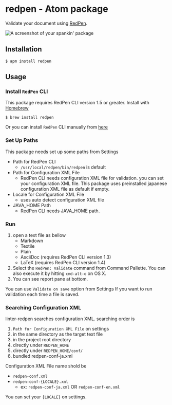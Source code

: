 # redpen - Atom package

Validate your document using [RedPen](http://redpen.cc/).

![A screenshot of your spankin' package](http://i.gyazo.com/d67abf2d7bbb8d404d94a3d63f59dd39.gif)

## Installation

```
$ apm install redpen
```

## Usage

### Install `RedPen` CLI

This package requires RedPen CLI version 1.5 or greater.
Install with [Homebrew](http://brew.sh/ "Homebrew — The missing package manager for OS X")
```
$ brew install redpen
```

Or you can install `RedPen` CLI manually from [here](http://redpen.cc/docs/latest/index.html "QuickStart — RedPen 1.0-Beta documentation")

### Set Up Paths

This package needs set up some paths from Settings

- Path for RedPen CLI
    - `/usr/local/redpen/bin/redpen` is default
- Path for Configuration XML File
    - RedPen CLI needs configuration XML file for validation. you can set your configuration XML file. This package uses preinstalled japanese configuration XML file as default if empty.
- Locale for Configuration XML File    
    - uses auto detect configuration XML file
- JAVA_HOME Path
    - RedPen CLI needs JAVA_HOME path.

### Run

1. open a text file as bellow
    - Markdown
    - Textile
    - Plain
    - AsciiDoc (requires RedPen CLI version 1.3)
    - LaTeX (requires RedPen CLI version 1.4)
2. Select the `RedPen: Validate` command from Command Pallette. You can also execute it by hitting `cmd-alt-o` on OS X.
3. You can see report pane at bottom.

You can use `Validate on save` option from Settings If you want to run validation each time a file is saved.

### Searching Configuration XML

linter-redpen searches configuration XML. searching order is

1. `Path for Configuration XML File` on settings
1. in the same directory as the target text file
1. in the project root directory
1. directly under `REDPEN_HOME`
1. directly under `REDPEN_HOME/conf/`
1. bundled redpen-conf-ja.xml

Configuration XML File name shold be

- `redpen-conf.xml`
- `redpen-conf-{LOCALE}.xml`
   - ex: `redpen-conf-ja.xml` OR `redpen-conf-en.xml`

You can set your `{LOCALE}` on settings.
